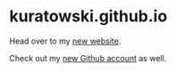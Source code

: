# kuratowski.github.io

Head over to my [new website](https://www.joonhyung.xyz/).

Check out my [new Github account](https://github.com/joonhyungshin) as well.

